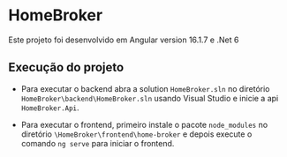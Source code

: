 # HomeBroker

Este projeto foi desenvolvido em Angular version 16.1.7 e .Net 6

## Execução do projeto

- Para executar o backend abra a solution `HomeBroker.sln` no diretório `HomeBroker\backend\HomeBroker.sln` usando Visual Studio e inicie a api `HomeBroker.Api`.

- Para executar o frontend, primeiro instale o pacote `node_modules` no diretório `\HomeBroker\frontend\home-broker` e depois execute o comando `ng serve` para iniciar o frontend.
